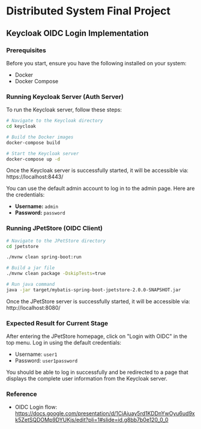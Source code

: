 # Distributed System Final Project
## Keycloak OIDC Login Implementation

### Prerequisites
Before you start, ensure you have the following installed on your system:
- Docker
- Docker Compose

### Running Keycloak Server (Auth Server)
To run the Keycloak server, follow these steps:

```bash
# Navigate to the Keycloak directory 
cd keycloak

# Build the Docker images
docker-compose build

# Start the Keycloak server
docker-compose up -d
```

Once the Keycloak server is successfully started, it will be accessible via: https://localhost:8443/

You can use the default admin account to log in to the admin page. Here are the credentials:
- **Username:** `admin`
- **Password:** `password`

### Running JPetStore (OIDC Client)
```bash
# Navigate to the JPetStore directory 
cd jpetstore

./mvnw clean spring-boot:run

# Build a jar file
./mvnw clean package -DskipTests=true

# Run java command
java -jar target/mybatis-spring-boot-jpetstore-2.0.0-SNAPSHOT.jar
```

Once the JPetStore server is successfully started, it will be accessible via: http://localhost:8080/

### Expected Result for Current Stage

After entering the JPetStore homepage, click on "Login with OIDC" in the top menu. Log in using the default credentials:

- Username: `user1`
- Password: `user1password`

You should be able to log in successfully and be redirected to a page that displays the complete user information from the Keycloak server.
### Reference
- OIDC Login flow: https://docs.google.com/presentation/d/1CiAiuay5rd1KDDnYwOyu6ud9xk5ZetSQDOMp9DYUKjs/edit?pli=1#slide=id.g8bb7b0e120_0_0